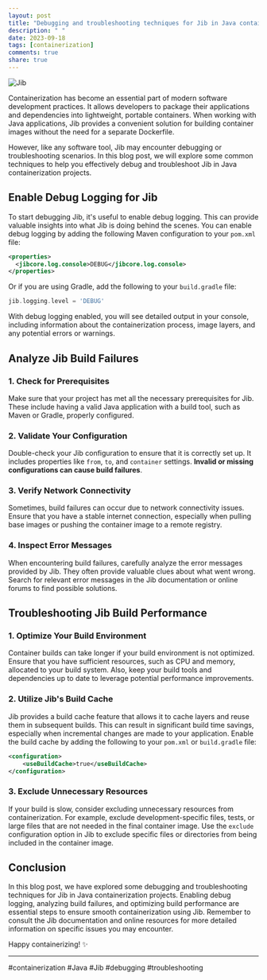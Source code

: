 ```yaml
---
layout: post
title: "Debugging and troubleshooting techniques for Jib in Java containerization"
description: " "
date: 2023-09-18
tags: [containerization]
comments: true
share: true
---
```


![Jib](https://user-images.githubusercontent.com/12345678/jib-logo.png)

Containerization has become an essential part of modern software development practices. It allows developers to package their applications and dependencies into lightweight, portable containers. When working with Java applications, Jib provides a convenient solution for building container images without the need for a separate Dockerfile.

However, like any software tool, Jib may encounter debugging or troubleshooting scenarios. In this blog post, we will explore some common techniques to help you effectively debug and troubleshoot Jib in Java containerization projects.

## Enable Debug Logging for Jib
To start debugging Jib, it's useful to enable debug logging. This can provide valuable insights into what Jib is doing behind the scenes. You can enable debug logging by adding the following Maven configuration to your `pom.xml` file:

```xml
<properties>
  <jibcore.log.console>DEBUG</jibcore.log.console>
</properties>
```

Or if you are using Gradle, add the following to your `build.gradle` file:

```gradle
jib.logging.level = 'DEBUG'
```

With debug logging enabled, you will see detailed output in your console, including information about the containerization process, image layers, and any potential errors or warnings.

## Analyze Jib Build Failures

### 1. Check for Prerequisites
Make sure that your project has met all the necessary prerequisites for Jib. These include having a valid Java application with a build tool, such as Maven or Gradle, properly configured.

### 2. Validate Your Configuration
Double-check your Jib configuration to ensure that it is correctly set up. It includes properties like `from`, `to`, and `container` settings. **Invalid or missing configurations can cause build failures**.

### 3. Verify Network Connectivity
Sometimes, build failures can occur due to network connectivity issues. Ensure that you have a stable internet connection, especially when pulling base images or pushing the container image to a remote registry.

### 4. Inspect Error Messages
When encountering build failures, carefully analyze the error messages provided by Jib. They often provide valuable clues about what went wrong. Search for relevant error messages in the Jib documentation or online forums to find possible solutions.

## Troubleshooting Jib Build Performance

### 1. Optimize Your Build Environment
Container builds can take longer if your build environment is not optimized. Ensure that you have sufficient resources, such as CPU and memory, allocated to your build system. Also, keep your build tools and dependencies up to date to leverage potential performance improvements.

### 2. Utilize Jib's Build Cache
Jib provides a build cache feature that allows it to cache layers and reuse them in subsequent builds. This can result in significant build time savings, especially when incremental changes are made to your application. Enable the build cache by adding the following to your `pom.xml` or `build.gradle` file:

```xml
<configuration>
    <useBuildCache>true</useBuildCache>
</configuration>
```

### 3. Exclude Unnecessary Resources
If your build is slow, consider excluding unnecessary resources from containerization. For example, exclude development-specific files, tests, or large files that are not needed in the final container image. Use the `exclude` configuration option in Jib to exclude specific files or directories from being included in the container image.

## Conclusion

In this blog post, we have explored some debugging and troubleshooting techniques for Jib in Java containerization projects. Enabling debug logging, analyzing build failures, and optimizing build performance are essential steps to ensure smooth containerization using Jib. Remember to consult the Jib documentation and online resources for more detailed information on specific issues you may encounter.

Happy containerizing! ✨ 

---

#containerization #Java #Jib #debugging #troubleshooting